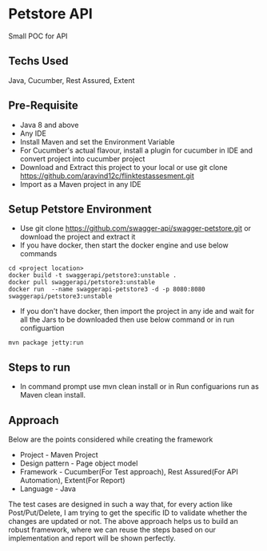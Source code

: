 # Petstore API
Small POC for API

## Techs Used
Java, Cucumber, Rest Assured, Extent

## Pre-Requisite
- Java 8 and above
- Any IDE
- Install Maven and set the Environment Variable
- For Cucumber's actual flavour, install a plugin for cucumber in IDE and convert project into cucumber project
- Download and Extract this project to your local or use git clone https://github.com/aravind12c/flinktestassesment.git
- Import as a Maven project in any IDE

## Setup Petstore Environment
- Use git clone https://github.com/swagger-api/swagger-petstore.git or download the project and extract it
- If you have docker, then start the docker engine and use below commands
```
cd <project location>
docker build -t swaggerapi/petstore3:unstable .
docker pull swaggerapi/petstore3:unstable
docker run  --name swaggerapi-petstore3 -d -p 8080:8080 swaggerapi/petstore3:unstable
```
- If you don't have docker, then import the project in any ide and wait for all the Jars to be downloaded then use below command or in run configuartion
```
mvn package jetty:run
```
    
## Steps to run
- In command prompt use mvn clean install or in Run configuarions run as Maven clean install.

## Approach
Below are the points considered while creating the framework
- Project - Maven Project
- Design pattern - Page object model
- Framework - Cucumber(For Test approach), Rest Assured(For API Automation), Extent(For Report)
- Language - Java

The test cases are designed in such a way that, for every action like Post/Put/Delete, I am trying to get the specific ID to validate whether the changes are updated or not. The above approach helps us to build an robust framework, where we can reuse the steps based on our implementation and report will be shown perfectly.
